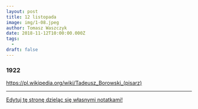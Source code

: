 ```yaml
---
layout: post
title: 12 listopada
image: img/1-08.jpeg
author: Tomasz Waszczyk
date: 2018-11-12T10:00:00.000Z
tags:
  - 
draft: false
---
```


### 1922

https://pl.wikipedia.org/wiki/Tadeusz_Borowski_(pisarz)

---

<a href="https://github.com/TomaszWaszczyk/historia.waszczyk.com/edit/master/src/content/november-12.md" target="_blank">Edytuj tę stronę dzieląc się własnymi notatkami!</a>
